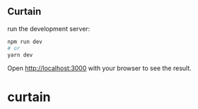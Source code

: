 ## Curtain

run the development server:

```bash
npm run dev
# or
yarn dev
```

Open [http://localhost:3000](http://localhost:3000) with your browser to see the result.
# curtain

